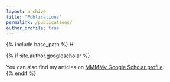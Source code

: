 ```yaml
---
layout: archive
title: "Publications"
permalink: /publications/
author_profile: true
---
```


{% include base_path %}
Hi

{% if site.author.googlescholar %}
  <div class="wordwrap">You can also find my articles on <a href="{{site.author.googlescholar}}">MMMMy Google Scholar profile</a>.</div>
{% endif %}
